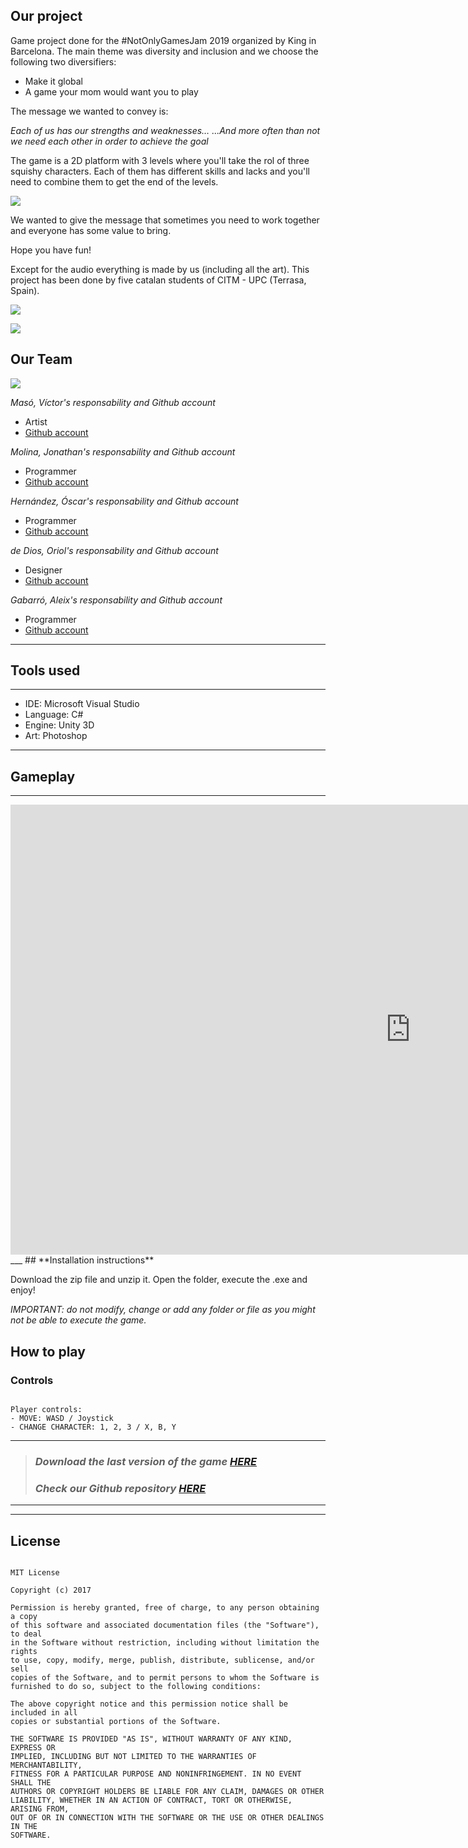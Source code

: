 
## **Our project** 

Game project done for the #NotOnlyGamesJam 2019 organized by King in Barcelona. The main theme was diversity and inclusion and we choose the following two diversifiers: 

* Make it global 
* A game your mom would want you to play

The message we wanted to convey is:

_Each of us has our strengths and weaknesses…
...And more often than not we need each other in order to achieve the goal_

The game is a 2D platform with 3 levels where you'll take the rol of three squishy characters. Each of them has different skills and lacks and you'll need to combine them to get the end of the levels. 

![](characters.PNG)

We wanted to give the message that sometimes you need to work together and everyone has some value to bring.

Hope you have fun!

Except for the audio everything is made by us (including all the art). This project has been done by five catalan students of CITM - UPC (Terrasa, Spain).

![](01_game.jfif)

![](02_together.png)


## **Our Team**
![](team_img.jpeg)

_Masó, Víctor's responsability and Github account_

* Artist
* [Github account](https://github.com/nintervik)

_Molina, Jonathan's responsability and Github account_

* Programmer
* [Github account](https://github.com/Jony635)

_Hernández, Óscar's responsability and Github account_

* Programmer
* [Github account](https://github.com/OscarHernandezG)

_de Dios, Oriol's responsability and Github account_

* Designer
* [Github account](https://github.com/orioldedios)

_Gabarró, Aleix's responsability and Github account_

* Programmer
* [Github account](https://github.com/aleixgab)

___
## **Tools used**
___

* IDE: Microsoft Visual Studio 
* Language: C#
* Engine: Unity 3D
* Art: Photoshop

___
## **Gameplay**
___

<iframe width="1280" height="720" src="https://www.youtube.com/embed/k2qJ7djYOrQ" frameborder="0" allow="accelerometer; autoplay; encrypted-media; gyroscope; picture-in-picture" allowfullscreen></iframe>
___
## **Installation instructions**

Download the zip file and unzip it. Open the folder, execute the .exe and enjoy!

_IMPORTANT: do not modify, change or add any folder or file as you might not be able to execute the game._


## **How to play**


### Controls
~~~~~~~~~~~~~~~

Player controls:
- MOVE: WASD / Joystick
- CHANGE CHARACTER: 1, 2, 3 / X, B, Y

~~~~~~~~~~~~~~~

___

> ### *Download the last version of the game [HERE](https://github.com/Soft-Lunch/Together/releases/tag/1.0)*
> ### *Check our Github repository [HERE](https://github.com/Soft-Lunch/Together)*

***
***

## **License**

~~~~~~~~~~~~~~~

MIT License

Copyright (c) 2017 

Permission is hereby granted, free of charge, to any person obtaining a copy
of this software and associated documentation files (the "Software"), to deal
in the Software without restriction, including without limitation the rights
to use, copy, modify, merge, publish, distribute, sublicense, and/or sell
copies of the Software, and to permit persons to whom the Software is
furnished to do so, subject to the following conditions:

The above copyright notice and this permission notice shall be included in all
copies or substantial portions of the Software.

THE SOFTWARE IS PROVIDED "AS IS", WITHOUT WARRANTY OF ANY KIND, EXPRESS OR
IMPLIED, INCLUDING BUT NOT LIMITED TO THE WARRANTIES OF MERCHANTABILITY,
FITNESS FOR A PARTICULAR PURPOSE AND NONINFRINGEMENT. IN NO EVENT SHALL THE
AUTHORS OR COPYRIGHT HOLDERS BE LIABLE FOR ANY CLAIM, DAMAGES OR OTHER
LIABILITY, WHETHER IN AN ACTION OF CONTRACT, TORT OR OTHERWISE, ARISING FROM,
OUT OF OR IN CONNECTION WITH THE SOFTWARE OR THE USE OR OTHER DEALINGS IN THE
SOFTWARE.

~~~~~~~~~~~~~~~
